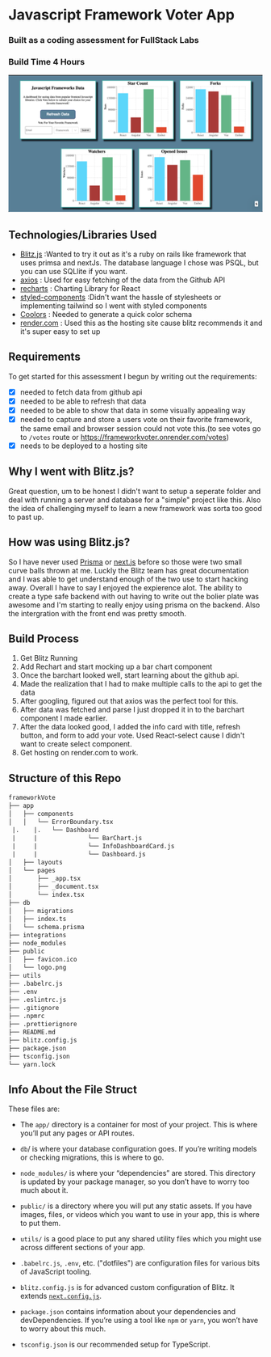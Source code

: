 # Javascript Framework Voter App

### Built as a coding assessment for FullStack Labs

### Build Time 4 Hours

[![Screenshot of the final build](https://github.com/SebastianKurp/FrameworkVoter/blob/master/githubReadMePhoto.png "Screenshot of the final build")](http://https://github.com/SebastianKurp/FrameworkVoter/blob/master/githubReadMePhoto.png "Screenshot of the final build")

## Technologies/Libraries Used

- [Blitz.js](https://blitzjs.com/) :Wanted to try it out as it's a ruby on rails like framework that uses primsa and nextJs. The database language I chose was PSQL, but you can use SQLlite if you want.
- [axios](https://github.com/axios/axios) : Used for easy fetching of the data from the Github API
- [recharts](https://recharts.org/en-US/) : Charting Library for React
- [styled-components](https://styled-components.com/) :Didn't want the hassle of stylesheets or implementing tailwind so I went with styled components
- [Coolors](https://coolors.co/092327-0b5351-00a9a5-4e8098-90c2e7) : Needed to generate a quick color schema 
- [render.com]() : Used this as the hosting site cause blitz recommends it and it's super easy to set up

## Requirements

To get started for this assessment I begun by writing out the requirements:

- [x] needed to fetch data from github api
- [x] needed to be able to refresh that data
- [x] needed to be able to show that data in some visually appealing way
- [x] needed to capture and store a users vote on their favorite framework, the same email and browser session could not vote this.(to see votes go to `/votes` route or https://frameworkvoter.onrender.com/votes)
- [x] needs to be deployed to a hosting site

## Why I went with Blitz.js?

Great question, um to be honest I didn't want to setup a seperate folder and deal with running a server and database for a "simple" project like this. Also the idea of challenging myself to learn a new framework was sorta too good to past up.

## How was using Blitz.js?

So I have never used [Prisma](https://www.prisma.io/) or [next.js](https://nextjs.org/) before so those were two small curve balls thrown at me. Luckly the Blitz team has great documentation and I was able to get understand enough of the two use to start hacking away. Overall I have to say I enjoyed the expierence alot. The ability to create a type safe backend with out having to write out the bolier plate was awesome and I'm starting to really enjoy using prisma on the backend. Also the intergration with the front end was pretty smooth.

## Build Process

1. Get Blitz Running
2. Add Rechart and start mocking up a bar chart component
3. Once the barchart looked well, start learning about the github api.
4. Made the realization that I had to make multiple calls to the api to get the data
5. After googling, figured out that axios was the perfect tool for this.
6. After data was fetched and parse I just dropped it in to the barchart component I made earlier.
7. After the data looked good, I added the info card with title, refresh button, and form to add your vote. Used React-select cause I didn't want to create select component.
8. Get hosting on render.com to work.

## Structure of this Repo

```
frameworkVote
├── app
│   ├── components
│   │   └── ErrorBoundary.tsx
 |.    |.   └── Dashboard
 |     |              └── BarChart.js
 |     |              └── InfoDashboardCard.js
 |     |              └── Dashboard.js
│   ├── layouts
│   └── pages
│       ├── _app.tsx
│       ├── _document.tsx
│       └── index.tsx
├── db
│   ├── migrations
│   ├── index.ts
│   └── schema.prisma
├── integrations
├── node_modules
├── public
│   ├── favicon.ico
│   └── logo.png
├── utils
├── .babelrc.js
├── .env
├── .eslintrc.js
├── .gitignore
├── .npmrc
├── .prettierignore
├── README.md
├── blitz.config.js
├── package.json
├── tsconfig.json
└── yarn.lock
```

## Info About the File Struct

These files are:

- The `app/` directory is a container for most of your project. This is where you’ll put any pages or API routes.

- `db`/ is where your database configuration goes. If you’re writing models or checking migrations, this is where to go.

- `node_modules/` is where your “dependencies” are stored. This directory is updated by your package manager, so you don’t have to worry too much about it.

- `public/` is a directory where you will put any static assets. If you have images, files, or videos which you want to use in your app, this is where to put them.

- `utils/` is a good place to put any shared utility files which you might use across different sections of your app.

- `.babelrc.js`, `.env`, etc. ("dotfiles") are configuration files for various bits of JavaScript tooling.

- `blitz.config.js` is for advanced custom configuration of Blitz. It extends [`next.config.js`](https://nextjs.org/docs/api-reference/next.config.js/introduction).

- `package.json` contains information about your dependencies and devDependencies. If you’re using a tool like `npm` or `yarn`, you won’t have to worry about this much.

- `tsconfig.json` is our recommended setup for TypeScript.
